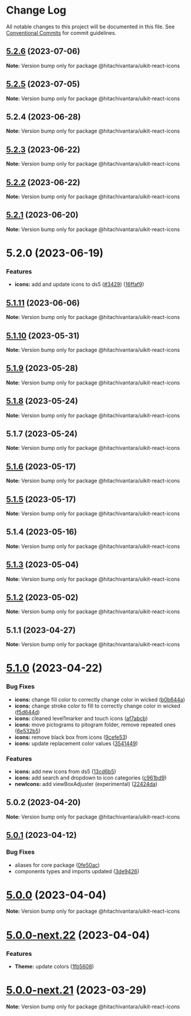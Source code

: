 # Change Log

All notable changes to this project will be documented in this file.
See [Conventional Commits](https://conventionalcommits.org) for commit guidelines.

## [5.2.6](https://github.com/lumada-design/hv-uikit-react/compare/@hitachivantara/uikit-react-icons@5.2.5...@hitachivantara/uikit-react-icons@5.2.6) (2023-07-06)

**Note:** Version bump only for package @hitachivantara/uikit-react-icons

## [5.2.5](https://github.com/lumada-design/hv-uikit-react/compare/@hitachivantara/uikit-react-icons@5.2.4...@hitachivantara/uikit-react-icons@5.2.5) (2023-07-05)

**Note:** Version bump only for package @hitachivantara/uikit-react-icons

## 5.2.4 (2023-06-28)

**Note:** Version bump only for package @hitachivantara/uikit-react-icons

## [5.2.3](https://github.com/lumada-design/hv-uikit-react/compare/@hitachivantara/uikit-react-icons@5.2.2...@hitachivantara/uikit-react-icons@5.2.3) (2023-06-22)

**Note:** Version bump only for package @hitachivantara/uikit-react-icons

## [5.2.2](https://github.com/lumada-design/hv-uikit-react/compare/@hitachivantara/uikit-react-icons@5.2.1...@hitachivantara/uikit-react-icons@5.2.2) (2023-06-22)

**Note:** Version bump only for package @hitachivantara/uikit-react-icons

## [5.2.1](https://github.com/lumada-design/hv-uikit-react/compare/@hitachivantara/uikit-react-icons@5.2.0...@hitachivantara/uikit-react-icons@5.2.1) (2023-06-20)

**Note:** Version bump only for package @hitachivantara/uikit-react-icons

# 5.2.0 (2023-06-19)

### Features

- **icons:** add and update icons to ds5 ([#3429](https://github.com/lumada-design/hv-uikit-react/issues/3429)) ([16ffaf9](https://github.com/lumada-design/hv-uikit-react/commit/16ffaf9665dc96f81f2bfcac0adf341cf82779e1))

## [5.1.11](https://github.com/lumada-design/hv-uikit-react/compare/@hitachivantara/uikit-react-icons@5.1.10...@hitachivantara/uikit-react-icons@5.1.11) (2023-06-06)

**Note:** Version bump only for package @hitachivantara/uikit-react-icons

## [5.1.10](https://github.com/lumada-design/hv-uikit-react/compare/@hitachivantara/uikit-react-icons@5.1.9...@hitachivantara/uikit-react-icons@5.1.10) (2023-05-31)

**Note:** Version bump only for package @hitachivantara/uikit-react-icons

## [5.1.9](https://github.com/lumada-design/hv-uikit-react/compare/@hitachivantara/uikit-react-icons@5.1.8...@hitachivantara/uikit-react-icons@5.1.9) (2023-05-28)

**Note:** Version bump only for package @hitachivantara/uikit-react-icons

## [5.1.8](https://github.com/lumada-design/hv-uikit-react/compare/@hitachivantara/uikit-react-icons@5.1.7...@hitachivantara/uikit-react-icons@5.1.8) (2023-05-24)

**Note:** Version bump only for package @hitachivantara/uikit-react-icons

## 5.1.7 (2023-05-24)

**Note:** Version bump only for package @hitachivantara/uikit-react-icons

## [5.1.6](https://github.com/lumada-design/hv-uikit-react/compare/@hitachivantara/uikit-react-icons@5.1.5...@hitachivantara/uikit-react-icons@5.1.6) (2023-05-17)

**Note:** Version bump only for package @hitachivantara/uikit-react-icons

## [5.1.5](https://github.com/lumada-design/hv-uikit-react/compare/@hitachivantara/uikit-react-icons@5.1.4...@hitachivantara/uikit-react-icons@5.1.5) (2023-05-17)

**Note:** Version bump only for package @hitachivantara/uikit-react-icons

## 5.1.4 (2023-05-16)

**Note:** Version bump only for package @hitachivantara/uikit-react-icons

## [5.1.3](https://github.com/lumada-design/hv-uikit-react/compare/@hitachivantara/uikit-react-icons@5.1.2...@hitachivantara/uikit-react-icons@5.1.3) (2023-05-04)

**Note:** Version bump only for package @hitachivantara/uikit-react-icons

## [5.1.2](https://github.com/lumada-design/hv-uikit-react/compare/@hitachivantara/uikit-react-icons@5.1.1...@hitachivantara/uikit-react-icons@5.1.2) (2023-05-02)

**Note:** Version bump only for package @hitachivantara/uikit-react-icons

## 5.1.1 (2023-04-27)

**Note:** Version bump only for package @hitachivantara/uikit-react-icons

# [5.1.0](https://github.com/lumada-design/hv-uikit-react/compare/@hitachivantara/uikit-react-icons@5.0.2...@hitachivantara/uikit-react-icons@5.1.0) (2023-04-22)

### Bug Fixes

- **icons:** change fill color to correctly change color in wicked ([b0b644a](https://github.com/lumada-design/hv-uikit-react/commit/b0b644ae8426ea4c925b2bc42949ae45740ad454))
- **icons:** change stroke color to fill to correctly change color in wicked ([f5d644d](https://github.com/lumada-design/hv-uikit-react/commit/f5d644d6fdf9e321d675028b27a8002e14e56e2e))
- **icons:** cleaned level1marker and touch icons ([af7abcb](https://github.com/lumada-design/hv-uikit-react/commit/af7abcb2164168124f85e193bf0bd33a5b71eb80))
- **icons:** move pictograms to pitogram folder, remove repeated ones ([6e532b5](https://github.com/lumada-design/hv-uikit-react/commit/6e532b549e63258e5533ab0d844c729e679bb0cf))
- **icons:** remove black box from icons ([9cefe53](https://github.com/lumada-design/hv-uikit-react/commit/9cefe538b855f06e3af6ed6cdc640d393a5b28f6))
- **icons:** update replacement color values ([3541449](https://github.com/lumada-design/hv-uikit-react/commit/3541449883f424b06f7474003d2b5189e66c12c1))

### Features

- **icons:** add new icons from ds5 ([13cd6b5](https://github.com/lumada-design/hv-uikit-react/commit/13cd6b54de6a1387b6360e22d09d029263fbdeb3))
- **icons:** add search and dropdown to icon categories ([c961bd9](https://github.com/lumada-design/hv-uikit-react/commit/c961bd9b5c883f7cbadafb863157c9a8ccc7f069))
- **newIcons:** add viewBoxAdjuster (experimental) ([22424da](https://github.com/lumada-design/hv-uikit-react/commit/22424da8779d273a2dc91588c8fbc91892560cd1))

## 5.0.2 (2023-04-20)

**Note:** Version bump only for package @hitachivantara/uikit-react-icons

## [5.0.1](https://github.com/lumada-design/hv-uikit-react/compare/@hitachivantara/uikit-react-icons@5.0.0-next.22...@hitachivantara/uikit-react-icons@5.0.1) (2023-04-12)

### Bug Fixes

- aliases for core package ([0fe50ac](https://github.com/lumada-design/hv-uikit-react/commit/0fe50ac9cb7fb6c33a0f8f33cd6dab4ebdcefc45))
- components types and imports updated ([3de9426](https://github.com/lumada-design/hv-uikit-react/commit/3de9426ab09e45eb4799f7ad5a3b311f90fcb691))

# [5.0.0](https://github.com/lumada-design/hv-uikit-react/compare/@hitachivantara/uikit-react-icons@5.0.0-next.22...@hitachivantara/uikit-react-icons@5.0.0) (2023-04-04)

**Note:** Version bump only for package @hitachivantara/uikit-react-icons

# [5.0.0-next.22](https://github.com/lumada-design/hv-uikit-react/compare/@hitachivantara/uikit-react-icons@5.0.0-next.21...@hitachivantara/uikit-react-icons@5.0.0-next.22) (2023-04-04)

### Features

- **Theme:** update colors ([1fb5608](https://github.com/lumada-design/hv-uikit-react/commit/1fb560820ec2e20d7e557271cb21debcb84d799d))

# [5.0.0-next.21](https://github.com/lumada-design/hv-uikit-react/compare/@hitachivantara/uikit-react-icons@5.0.0-next.20...@hitachivantara/uikit-react-icons@5.0.0-next.21) (2023-03-29)

**Note:** Version bump only for package @hitachivantara/uikit-react-icons
